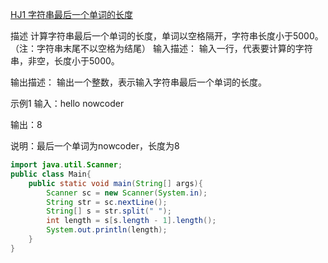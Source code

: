 [HJ1 字符串最后一个单词的长度](https://www.nowcoder.com/practice/8c949ea5f36f422594b306a2300315da)

描述
计算字符串最后一个单词的长度，单词以空格隔开，字符串长度小于5000。（注：字符串末尾不以空格为结尾）
输入描述：
输入一行，代表要计算的字符串，非空，长度小于5000。

输出描述：
输出一个整数，表示输入字符串最后一个单词的长度。

示例1
输入：hello nowcoder

输出：8

说明：最后一个单词为nowcoder，长度为8


```java
import java.util.Scanner;
public class Main{
    public static void main(String[] args){
        Scanner sc = new Scanner(System.in);
        String str = sc.nextLine();
        String[] s = str.split(" ");
        int length = s[s.length - 1].length();
        System.out.println(length);
    }
}
```

